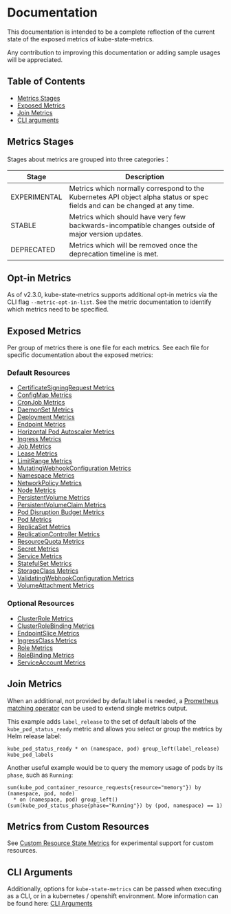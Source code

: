 # Documentation

This documentation is intended to be a complete reflection of the current state of the exposed metrics of kube-state-metrics.

Any contribution to improving this documentation or adding sample usages will be appreciated.

## Table of Contents

* [Metrics Stages](#metrics-stages)
* [Exposed Metrics](#exposed-metrics)
* [Join Metrics](#join-metrics)
* [CLI arguments](#cli-arguments)

## Metrics Stages

Stages about metrics are grouped into three categories：

| Stage        | Description                                                                                                                |
| ------------ | -------------------------------------------------------------------------------------------------------------------------- |
| EXPERIMENTAL | Metrics which normally correspond to the Kubernetes API object alpha status or spec fields and can be changed at any time. |
| STABLE       | Metrics which should have very few backwards-incompatible changes outside of major version updates.                        |
| DEPRECATED   | Metrics which will be removed once the deprecation timeline is met.                                                        |

## Opt-in Metrics

As of v2.3.0, kube-state-metrics supports additional opt-in metrics via the CLI flag `--metric-opt-in-list`. See the metric documentation to identify which metrics need to be specified.

## Exposed Metrics

Per group of metrics there is one file for each metrics.
See each file for specific documentation about the exposed metrics:

### Default Resources

* [CertificateSigningRequest Metrics](certificatesigningrequest-metrics.md)
* [ConfigMap Metrics](configmap-metrics.md)
* [CronJob Metrics](cronjob-metrics.md)
* [DaemonSet Metrics](daemonset-metrics.md)
* [Deployment Metrics](deployment-metrics.md)
* [Endpoint Metrics](endpoint-metrics.md)
* [Horizontal Pod Autoscaler Metrics](horizontalpodautoscaler-metrics.md)
* [Ingress Metrics](ingress-metrics.md)
* [Job Metrics](job-metrics.md)
* [Lease Metrics](lease-metrics.md)
* [LimitRange Metrics](limitrange-metrics.md)
* [MutatingWebhookConfiguration Metrics](mutatingwebhookconfiguration-metrics.md)
* [Namespace Metrics](namespace-metrics.md)
* [NetworkPolicy Metrics](networkpolicy-metrics.md)
* [Node Metrics](node-metrics.md)
* [PersistentVolume Metrics](persistentvolume-metrics.md)
* [PersistentVolumeClaim Metrics](persistentvolumeclaim-metrics.md)
* [Pod Disruption Budget Metrics](poddisruptionbudget-metrics.md)
* [Pod Metrics](pod-metrics.md)
* [ReplicaSet Metrics](replicaset-metrics.md)
* [ReplicationController Metrics](replicationcontroller-metrics.md)
* [ResourceQuota Metrics](resourcequota-metrics.md)
* [Secret Metrics](secret-metrics.md)
* [Service Metrics](service-metrics.md)
* [StatefulSet Metrics](statefulset-metrics.md)
* [StorageClass Metrics](storageclass-metrics.md)
* [ValidatingWebhookConfiguration Metrics](validatingwebhookconfiguration-metrics.md)
* [VolumeAttachment Metrics](volumeattachment-metrics.md)

### Optional Resources

* [ClusterRole Metrics](clusterrole-metrics.md)
* [ClusterRoleBinding Metrics](clusterrolebinding-metrics.md)
* [EndpointSlice Metrics](endpointslice-metrics.md)
* [IngressClass Metrics](ingressclass-metrics.md)
* [Role Metrics](role-metrics.md)
* [RoleBinding Metrics](rolebinding-metrics.md)
* [ServiceAccount Metrics](serviceaccount-metrics.md)

## Join Metrics

When an additional, not provided by default label is needed, a [Prometheus matching operator](https://prometheus.io/docs/prometheus/latest/querying/operators/#vector-matching)
can be used to extend single metrics output.

This example adds `label_release` to the set of default labels of the `kube_pod_status_ready` metric
and allows you select or group the metrics by Helm release label:

```
kube_pod_status_ready * on (namespace, pod) group_left(label_release) kube_pod_labels
```

Another useful example would be to query the memory usage of pods by its `phase`, such as `Running`:

```
sum(kube_pod_container_resource_requests{resource="memory"}) by (namespace, pod, node)
  * on (namespace, pod) group_left() (sum(kube_pod_status_phase{phase="Running"}) by (pod, namespace) == 1)
```

## Metrics from Custom Resources

See [Custom Resource State Metrics](customresourcestate-metrics.md) for experimental support for custom resources.

## CLI Arguments

Additionally, options for `kube-state-metrics` can be passed when executing as a CLI, or in a kubernetes / openshift environment. More information can be found here: [CLI Arguments](cli-arguments.md)
